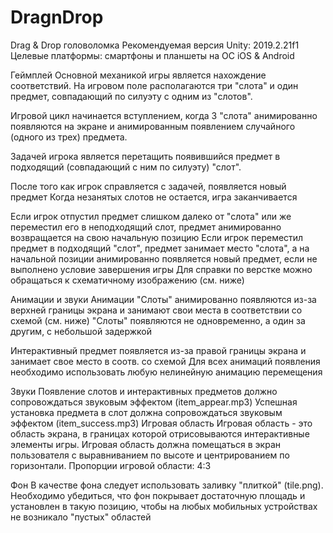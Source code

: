 # DragnDrop
Drag &amp; Drop головоломка
Рекомендуемая версия Unity: 2019.2.21f1
Целевые платформы: смартфоны и планшеты на ОС iOS & Android

Геймплей
Основной механикой игры является нахождение соответствий. На игровом поле располагаются три "слота" и один предмет, совпадающий по силуэту с одним из "слотов".

Игровой цикл начинается вступлением, когда 3 "слота" анимированно появляются на экране и анимированным появлением случайного (одного из трех) предмета.

Задачей игрока является перетащить появившийся предмет в подходящий (совпадающий с ним по силуэту) "слот".

После того как игрок справляется с задачей, появляется новый предмет
Когда незанятых слотов не остается, игра заканчивается

Если игрок отпустил предмет слишком далеко от "слота" или же переместил его в неподходящий слот, предмет анимированно возвращается на свою начальную позицию
Если игрок переместил предмет в подходящий "слот", предмет занимает место "слота", а на начальной позиции анимированно появляется новый предмет, если не выполнено условие завершения игры
Для справки по верстке можно обращаться к схематичному изображению (см. ниже)

Анимации и звуки
Анимации
"Слоты" анимированно появляются из-за верхней границы экрана и занимают свои места в соответствии со схемой (см. ниже)
"Слоты" появляются не одновременно, а один за другим, с небольшой задержкой

Интерактивный предмет появляется из-за правой границы экрана и занимает свое место в соотв. со схемой
Для всех анимаций появления необходимо использовать любую нелинейную анимацию перемещения

Звуки
Появление слотов и интерактивных предметов должно сопровождаться звуковым эффектом (item_appear.mp3)
Успешная установка предмета в слот должна сопровождаться звуковым эффектом (item_success.mp3)
Игровая область
Игровая область - это область экрана, в границах которой отрисовываются интерактивные элементы игры. Игровая область должна помещаться в экран пользователя с выравниванием по высоте и центрированием по горизонтали. Пропорции игровой области: 4:3

Фон
В качестве фона следует использовать заливку "плиткой" (tile.png). Необходимо убедиться, что фон покрывает достаточную площадь и установлен в такую позицию, чтобы на любых мобильных устройствах не возникало "пустых" областей
